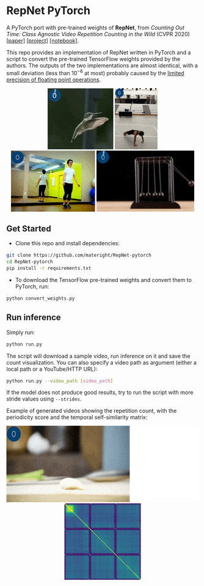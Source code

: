 # RepNet PyTorch
A PyTorch port with pre-trained weights of **RepNet**, from *Counting Out Time: Class Agnostic Video Repetition Counting in the Wild* (CVPR 2020) [[paper]](https://arxiv.org/abs/2006.15418) [[project]](https://sites.google.com/view/repnet) [[notebook]](https://colab.research.google.com/github/google-research/google-research/blob/master/repnet/repnet_colab.ipynb#scrollTo=FUg2vSYhmsT0).

This repo provides an implementation of RepNet written in PyTorch and a script to convert the pre-trained TensorFlow weights provided by the authors. The outputs of the two implementations are almost identical, with a small deviation (less than $10^{-6}$ at most) probably caused by the [limited precision of floating point operations](https://pytorch.org/docs/stable/notes/numerical_accuracy.html).

<div align="center">
  <img src="img/example1.gif" height="160" />
  <img src="img/example2.gif" height="160" />
  <img src="img/example3.gif" height="160" />
  <img src="img/example4.gif" height="160" />
</div>

## Get Started
- Clone this repo and install dependencies:
```bash
git clone https://github.com/materight/RepNet-pytorch
cd RepNet-pytorch
pip install -r requirements.txt
```

- To download the TensorFlow pre-trained weights and convert them to PyTorch, run:
```bash
python convert_weights.py
```

## Run inference
Simply run:
```bash
python run.py
```
The script will download a sample video, run inference on it and save the count visualization. You can also specify a video path as argument (either a local path or a YouTube/HTTP URL):
```bash
python run.py --video_path [video_path]
```
If the model does not produce good results, try to run the script with more stride values using `--strides`.

Example of generated videos showing the repetition count, with the periodicity score and the temporal self-similarity matrix:
<div align="center">
  <img src="img/example5_score.gif" height="200" />
  <img src="img/example5_tsm.png" height="200" />
</div>
